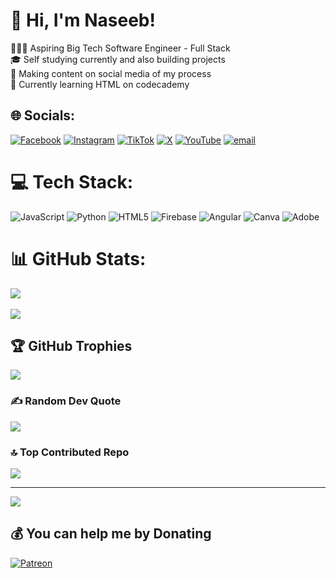 
# 💫 Hi, I'm Naseeb!
🧑🏾‍💻 Aspiring Big Tech Software Engineer - Full Stack<br>🎓 Self studying currently and also building projects<br>🎥 Making content on social media of my process<br>💭 Currently learning HTML on codecademy


## 🌐 Socials:
[![Facebook](https://img.shields.io/badge/Facebook-%231877F2.svg?logo=Facebook&logoColor=white)](https://facebook.com/naseebomen) [![Instagram](https://img.shields.io/badge/Instagram-%23E4405F.svg?logo=Instagram&logoColor=white)](https://instagram.com/naseebomen) [![TikTok](https://img.shields.io/badge/TikTok-%23000000.svg?logo=TikTok&logoColor=white)](https://tiktok.com/@naseebomen) [![X](https://img.shields.io/badge/X-black.svg?logo=X&logoColor=white)](https://x.com/naseebomen) [![YouTube](https://img.shields.io/badge/YouTube-%23FF0000.svg?logo=YouTube&logoColor=white)](https://youtube.com/@naseebomen) [![email](https://img.shields.io/badge/Email-D14836?logo=gmail&logoColor=white)](mailto:naseebomen) 

# 💻 Tech Stack:
![JavaScript](https://img.shields.io/badge/javascript-%23323330.svg?style=for-the-badge&logo=javascript&logoColor=%23F7DF1E) ![Python](https://img.shields.io/badge/python-3670A0?style=for-the-badge&logo=python&logoColor=ffdd54) ![HTML5](https://img.shields.io/badge/html5-%23E34F26.svg?style=for-the-badge&logo=html5&logoColor=white) ![Firebase](https://img.shields.io/badge/firebase-%23039BE5.svg?style=for-the-badge&logo=firebase) ![Angular](https://img.shields.io/badge/angular-%23DD0031.svg?style=for-the-badge&logo=angular&logoColor=white) ![Canva](https://img.shields.io/badge/Canva-%2300C4CC.svg?style=for-the-badge&logo=Canva&logoColor=white) ![Adobe](https://img.shields.io/badge/adobe-%23FF0000.svg?style=for-the-badge&logo=adobe&logoColor=white)
# 📊 GitHub Stats:
![](https://github-readme-stats.vercel.app/api?username=naseebomen&theme=dark&hide_border=false&include_all_commits=false&count_private=false)<br/>
<br/>
![](https://nirzak-streak-stats.vercel.app/?user=naseebomen&theme=dark&hide_border=false)<br/>


## 🏆 GitHub Trophies
![](https://github-profile-trophy.vercel.app/?username=naseebomen&theme=radical&no-frame=false&no-bg=true&margin-w=4)

### ✍️ Random Dev Quote
![](https://quotes-github-readme.vercel.app/api?type=horizontal&theme=radical)

### 🔝 Top Contributed Repo
![](https://github-contributor-stats.vercel.app/api?username=naseebomen&limit=5&theme=dark&combine_all_yearly_contributions=true)

---
[![](https://visitcount.itsvg.in/api?id=naseebomen&icon=0&color=0)](https://visitcount.itsvg.in)

  ## 💰 You can help me by Donating
  [![Patreon](https://img.shields.io/badge/Patreon-F96854?style=for-the-badge&logo=patreon&logoColor=white)](https://patreon.com/naseebomen) 

  
<!-- Proudly created with GPRM ( https://gprm.itsvg.in ) -->
